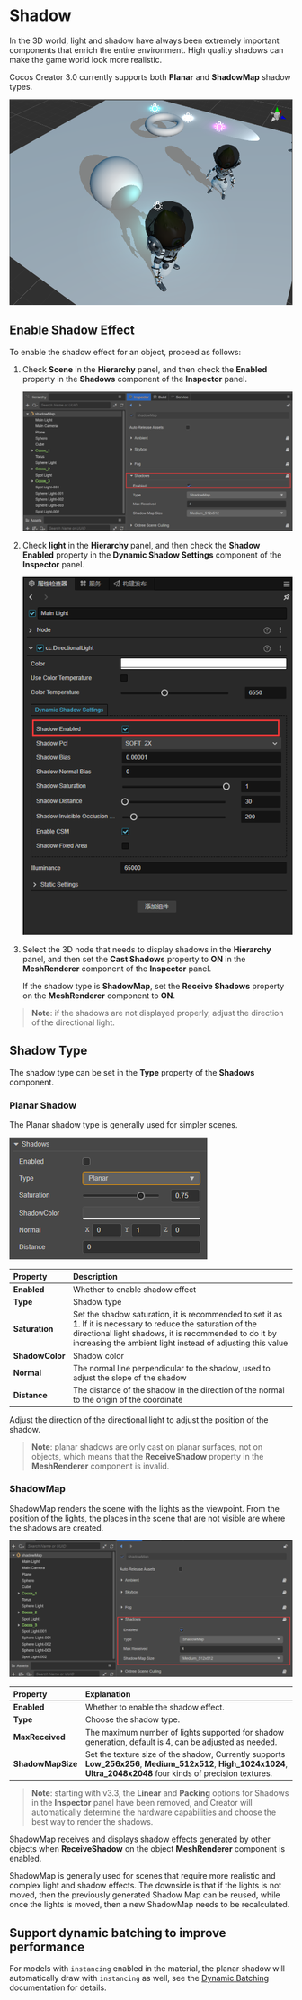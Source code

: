 # Shadow

In the 3D world, light and shadow have always been extremely important components that enrich the entire environment. High quality shadows can make the game world look more realistic.

Cocos Creator 3.0 currently supports both **Planar** and **ShadowMap** shadow types.

![shadow](shadow/shadowExample.png)

## Enable Shadow Effect

To enable the shadow effect for an object, proceed as follows:

1. Check **Scene** in the **Hierarchy** panel, and then check the **Enabled** property in the **Shadows** component of the **Inspector** panel.

    ![enable-shadow](shadow/enable-shadow.png)

2. Check **light** in the **Hierarchy** panel, and then check the **Shadow Enabled** property in the **Dynamic Shadow Settings** component of the **Inspector** panel.

    ![enable-shadow](shadow/enable-light-shadow.png)

3. Select the 3D node that needs to display shadows in the **Hierarchy** panel, and then set the **Cast Shadows** property to **ON** in the **MeshRenderer** component of the **Inspector** panel.

    If the shadow type is **ShadowMap**, set the **Receive Shadows** property on the **MeshRenderer** component to **ON**.

> **Note**: if the shadows are not displayed properly, adjust the direction of the directional light.

## Shadow Type

The shadow type can be set in the **Type** property of the **Shadows** component.

### Planar Shadow

The Planar shadow type is generally used for simpler scenes.

![planar-properties](shadow/planar-properties.png)

| Property | Description |
| :--- | :--- |
| **Enabled** | Whether to enable shadow effect |
| **Type** | Shadow type |
| **Saturation**  | Set the shadow saturation, it is recommended to set it as **1**. If it is necessary to reduce the saturation of the directional light shadows, it is recommended to do it by increasing the ambient light instead of adjusting this value  |
| **ShadowColor** | Shadow color |
| **Normal** | The normal line perpendicular to the shadow, used to adjust the slope of the shadow |
| **Distance** | The distance of the shadow in the direction of the normal to the origin of the coordinate |

Adjust the direction of the directional light to adjust the position of the shadow.

> **Note**: planar shadows are only cast on planar surfaces, not on objects, which means that the **ReceiveShadow** property in the **MeshRenderer** component is invalid.

### ShadowMap

ShadowMap renders the scene with the lights as the viewpoint. From the position of the lights, the places in the scene that are not visible are where the shadows are created.

![shadow map panel details](shadow/shadowmap-properties.png)

| Property | Explanation |
| :--- | :--- |
| **Enabled**         | Whether to enable the shadow effect. |
| **Type**            | Choose the shadow type. |
| **MaxReceived**     | The maximum number of lights supported for shadow generation, default is 4, can be adjusted as needed.  |
| **ShadowMapSize**   | Set the texture size of the shadow, Currently supports **Low_256x256**, **Medium_512x512**, **High_1024x1024**, **Ultra_2048x2048** four kinds of precision textures. |

> **Note**: starting with v3.3, the **Linear** and **Packing** options for Shadows in the **Inspector** panel have been removed, and Creator will automatically determine the hardware capabilities and choose the best way to render the shadows.

ShadowMap receives and displays shadow effects generated by other objects when **ReceiveShadow** on the object **MeshRenderer** component is enabled.

ShadowMap is generally used for scenes that require more realistic and complex light and shadow effects. The downside is that if the lights is not moved, then the previously generated Shadow Map can be reused, while once the lights is moved, then a new ShadowMap needs to be recalculated.

## Support dynamic batching to improve performance

For models with `instancing` enabled in the material, the planar shadow will automatically draw with `instancing` as well, see the [Dynamic Batching](../../../engine/renderable/model-component.md#about-dynamic-batching) documentation for details.
